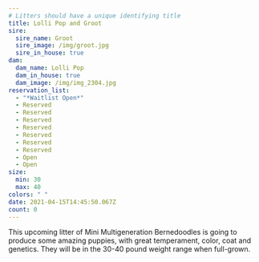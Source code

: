 ```yaml
---
# Litters should have a unique identifying title
title: Lolli Pop and Groot
sire:
  sire_name: Groot
  sire_image: /img/groot.jpg
  sire_in_house: true
dam:
  dam_name: Lolli Pop
  dam_in_house: true
  dam_image: /img/img_2304.jpg
reservation_list:
  - "*Waitlist Open*"
  - Reserved
  - Reserved
  - Reserved
  - Reserved
  - Reserved
  - Reserved
  - Reserved
  - Open
  - Open
size:
  min: 30
  max: 40
colors: " "
date: 2021-04-15T14:45:50.067Z
count: 0
---
```

This upcoming litter of Mini Multigeneration Bernedoodles is going to produce some amazing puppies, with great temperament, color, coat and genetics. They will be in the 30-40 pound weight range when full-grown.
